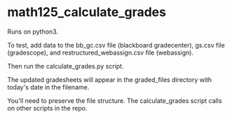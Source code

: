 # math125_calculate_grades

Runs on python3.

 To test, add data to the bb_gc.csv file (blackboard gradecenter), gs.csv file (gradescope), and restructured_webassign.csv file (webassign).

Then run the calculate_grades.py script.

The updated gradesheets will appear in the graded_files directory with
today's date in the filename.

You'll need to preserve the file structure. The calculate_grades script calls on other scripts in the repo. 
